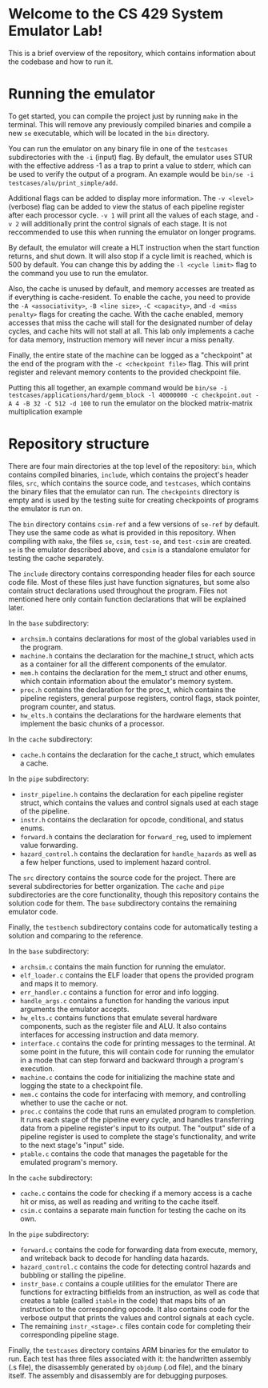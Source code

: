 # Welcome to the CS 429 System Emulator Lab!

This is a brief overview of the repository,
which contains information about the codebase and how to run it.

# Running the emulator

To get started, you can compile the project just by running `make` in the terminal.
This will remove any previously compiled binaries and compile a new `se` executable,
which will be located in the `bin` directory.

You can run the emulator on any binary file in one of the `testcases` subdirectories with the `-i` (input) flag.
By default, the emulator uses STUR with the effective address -1 as a trap to print a value to stderr,
which can be used to verify the output of a program.
An example would be `bin/se -i testcases/alu/print_simple/add`.

Additional flags can be added to display more information.
The `-v <level>` (verbose) flag can be added to view the status of each pipeline register after each processor cycle.
`-v 1` will print all the values of each stage,
and `-v 2` will additionally print the control signals of each stage.
It is not reccommended to use this when running the emulator on longer programs.

By default, the emulator will create a HLT instruction when the start function returns, and shut down.
It will also stop if a cycle limit is reached, which is 500 by default.
You can change this by adding the `-l <cycle limit>` flag to the command you use to run the emulator.

Also, the cache is unused by default, and memory accesses are treated as if everything is cache-resident.
To enable the cache, you need to provide the `-A <associativity>`, `-B <line size>`, `-C <capacity>`, 
and `-d <miss penalty>` flags for creating the cache.
With the cache enabled, memory accesses that miss the cache will stall for the designated number of delay cycles,
and cache hits will not stall at all.
This lab only implements a cache for data memory, instruction memory will never incur a miss penalty.

Finally, the entire state of the machine can be logged as a "checkpoint" at the end of the program
with the `-c <checkpoint file>` flag.
This will print register and relevant memory contents to the provided checkpoint file.

Putting this all together, an example command would be
`bin/se -i testcases/applications/hard/gemm_block -l 40000000 -c checkpoint.out -A 4 -B 32 -C 512 -d 100`
to run the emulator on the blocked matrix-matrix multiplication example

# Repository structure

There are four main directories at the top level of the repository:
`bin`, which contains compiled binaries, `include`, which contains the project's header files,
`src`, which contains the source code, and `testcases`, which contains the binary files that the emulator can run.
The `checkpoints` directory is empty and is used by the testing suite for creating checkpoints of programs the emulator is run on.

The `bin` directory contains `csim-ref` and a few versions of `se-ref` by default.
They use the same code as what is provided in this repository.
When compiling with `make`, the files `se`, `csim`, `test-se`, and `test-csim` are created.
`se` is the emulator described above, and `csim` is a standalone emulator for testing the cache separately.


The `include` directory contains corresponding header files for each source code file.
Most of these files just have function signatures,
but some also contain struct declarations used throughout the program.
Files not mentioned here only contain function declarations that will be explained later.

In the `base` subdirectory:
- `archsim.h` contains declarations for most of the global variables used in the program.
- `machine.h` contains the declaration for the machine_t struct,
  which acts as a container for all the different components of the emulator.
- `mem.h` contains the declaration for the mem_t struct and other enums,
  which contain information about the emulator's memory system.
- `proc.h` contains the declaration for the proc_t,
  which contains the pipeline registers, general purpose registers, control flags,
  stack pointer, program counter, and status.
- `hw_elts.h` contains the declarations for the hardware elements that implement the basic chunks of a processor.

In the `cache` subdirectory:
- `cache.h` contains the declaration for the cache_t struct, which emulates a cache.

In the `pipe` subdirectory:
- `instr_pipeline.h` contains the declaration for each pipeline register struct,
  which contains the values and control signals used at each stage of the pipeline.
- `instr.h` contains the declaration for opcode, conditional, and status enums.
- `forward.h` contains the declaration for `forward_reg`, used to implement value forwarding.
- `hazard_control.h` contains the declaration for `handle_hazards` as well as a few helper functions, used to implement hazard control.

The `src` directory contains the source code for the project.
There are several subdirectories for better organization.
The `cache` and `pipe` subdirectories are the core functionality,
though this repository contains the solution code for them.
The `base` subdirectory contains the remaining emulator code.

Finally, the `testbench` subdirectory contains code for automatically testing
a solution and comparing to the reference.

In the `base` subdirectory:
- `archsim.c` contains the main function for running the emulator.
- `elf_loader.c` contains the ELF loader that opens the provided program and maps it to memory.
- `err_handler.c` contains a function for error and info logging.
- `handle_args.c` contains a function for handing the various input arguments the emulator accepts.
- `hw_elts.c` contains functions that emulate several hardware components,
  such as the register file and ALU. It also contains interfaces for accessing instruction and data memory.
- `interface.c` contains the code for printing messages to the terminal.
  At some point in the future, this will contain code for running the emulator in a mode that can step forward
  and backward through a program's execution.
- `machine.c` contains the code for initializing the machine state and logging the state to a checkpoint file.
- `mem.c` contains the code for interfacing with memory, and controlling whether to use the cache or not.
- `proc.c` contains the code that runs an emulated program to completion.
  It runs each stage of the pipeline every cycle,
  and handles transferring data from a pipeline register's input to its output.
  The "output" side of a pipeline register is used to complete the stage's functionality,
  and write to the next stage's "input" side.
- `ptable.c` contains the code that manages the pagetable for the emulated program's memory.

In the `cache` subdirectory:
- `cache.c` contains the code for checking if a memory access is a cache hit or miss,
  as well as reading and writing to the cache itself.
- `csim.c` contains a separate main function for testing the cache on its own.
  

In the `pipe` subdirectory:
- `forward.c` contains the code for forwarding data from execute, memory, and writeback
  back to decode for handling data hazards.
- `hazard_control.c` contains the code for detecting control hazards and bubbling or stalling the pipeline.
- `instr_base.c` contains a couple utilities for the emulator
  There are functions for extracting bitfields from an instruction,
  as well as code that creates a table (called `itable` in the code)
  that maps bits of an instruction to the corresponding opcode.
  It also contains code for the verbose output that prints the values and control signals at each cycle.
- The remaining `instr_<stage>.c` files contain code for completing their corresponding pipeline stage.


Finally, the `testcases` directory contains ARM binaries for the emulator to run.
Each test has three files associated with it: the handwritten assembly (.s file),
the disassembly generated by `objdump` (.od file), and the binary itself.
The assembly and disassembly are for debugging purposes.
